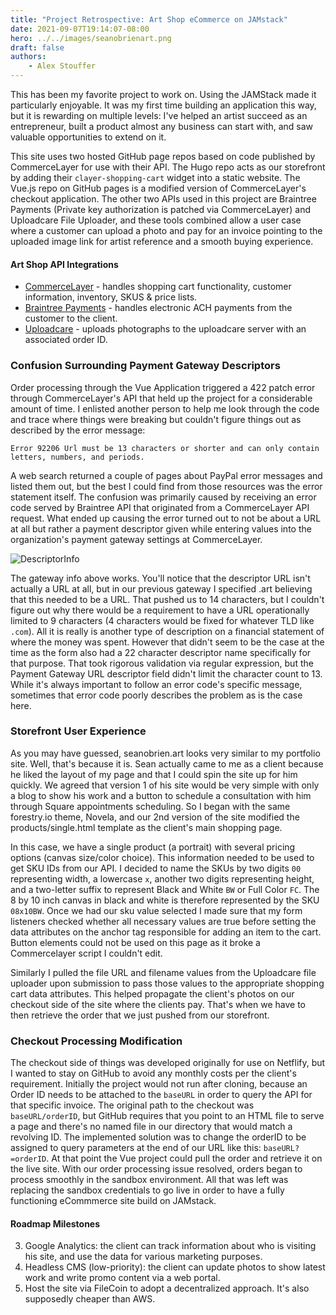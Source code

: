 ```yaml
---
title: "Project Retrospective: Art Shop eCommerce on JAMstack"
date: 2021-09-07T19:14:07-08:00
hero: ../../images/seanobrienart.png
draft: false
authors:
    - Alex Stouffer
---
```


This has been my favorite project to work on. Using the JAMStack made it particularly enjoyable. It was my first time building an application this way, but it is rewarding on multiple levels: I've helped an artist succeed as an entrepreneur, built a product almost any business can start with, and saw valuable opportunities to extend on it. 

This site uses two hosted GitHub page repos based on code published by CommerceLayer for use with their API. The Hugo repo acts as our storefront by adding their `clayer-shopping-cart` widget into a static website. The Vue.js repo on GitHub pages is a modified version of CommerceLayer's checkout application. The other two APIs used in this project are Braintree Payments (Private key authorization is patched via CommerceLayer) and Uploadcare File Uploader, and these tools combined allow a user case where a customer can upload a photo and pay for an invoice pointing to the uploaded image link for artist reference and a smooth buying experience.

#### Art Shop API Integrations
- [CommerceLayer](https://commercelayer.io/) - handles shopping cart functionality, customer information, inventory, SKUS & price lists.
- [Braintree Payments](https://www.braintreepayments.com/) - handles electronic ACH payments from the customer to the client.
- [Uploadcare](https://uploadcare.com/) - uploads photographs to the uploadcare server with an associated order ID.

### Confusion Surrounding Payment Gateway Descriptors

Order processing through the Vue Application triggered a 422 patch error through CommerceLayer's API that held up the project for a considerable amount of time. I enlisted another person to help me look through the code and trace where things were breaking but couldn't figure things out as described by the error message: 
```
Error 92206 Url must be 13 characters or shorter and can only contain letters, numbers, and periods.
```
A web search returned a couple of pages about PayPal error messages and listed them out, but the best I could find from those resources was the error statement itself. The confusion was primarily caused by receiving an error code served by Braintree API that originated from a CommerceLayer API request. What ended up causing the error turned out to not be about a URL at all but rather a payment descriptor given while entering values into the organization's payment gateway settings at CommerceLayer.

![DescriptorInfo](/images/DescriptorInfo.JPG)

The gateway info above works. You'll notice that the descriptor URL isn't actually a URL at all, but in our previous gateway I specified .art believing that this needed to be a URL. That pushed us to 14 characters, but I couldn't figure out why there would be a requirement to have a URL operationally limited to 9 characters (4 characters would be fixed for whatever TLD like `.com`). All it is really is another type of description on a financial statement of where the money was spent. However that didn't seem to be the case at the time as the form also had a 22 character descriptor name specifically for that purpose. That took rigorous validation via regular expression, but the Payment Gateway URL descriptor field didn't limit the character count to 13. While it's always important to follow an error code's specific message, sometimes that error code poorly describes the problem as is the case here. 

### Storefront User Experience
As you may have guessed, seanobrien.art looks very similar to my portfolio site. Well, that's because it is. Sean actually came to me as a client because he liked the layout of my page and that I could spin the site up for him quickly. We agreed that version 1 of his site would be very simple with only a blog to show his work and a button to schedule a consultation with him through Square appointments scheduling. So I began with the same forestry.io theme, Novela, and our 2nd version of the site modified the products/single.html template as the client's main shopping page. 

In this case, we have a single product (a portrait) with several pricing options (canvas size/color choice). This information needed to be used to get SKU IDs from our API. I decided to name the SKUs by two digits `00` representing width, a lowercase `x`, another two digits representing height, and a two-letter suffix to represent Black and White `BW` or Full Color `FC`. The 8 by 10 inch canvas in black and white is therefore represented by the SKU `08x10BW`. Once we had our sku value selected I made sure that my form listeners checked whether all necessary values are true before setting the data attributes on the anchor tag responsible for adding an item to the cart. Button elements could not be used on this page as it broke a Commercelayer script I couldn't edit.

Similarly I pulled the file URL and filename values from the Uploadcare file uploader upon submission to pass those values to the appropriate shopping cart data attributes. This helped propagate the client's photos on our checkout side of the site where the clients pay. That's when we have to then retrieve the order that we just pushed from our storefront.

### Checkout Processing Modification
The checkout side of things was developed originally for use on Netflify, but I wanted to stay on GitHub to avoid any monthly costs per the client's requirement. Initially the project would not run after cloning, because an Order ID needs to be attached to the `baseURL` in order to query the API for that specific invoice. The original path to the checkout was `baseURL/orderID`, but GitHub requires that you point to an HTML file to serve a page and there's no named file in our directory that would match a revolving ID. The implemented solution was to change the orderID to be assigned to query parameters at the end of our URL like this: `baseURL?=orderID`. At that point the Vue project could pull the order and retrieve it on the live site. With our order processing issue resolved, orders began to process smoothly in the sandbox environment. All that was left was replacing the sandbox credentials to go live in order to have a fully functioning eCommmerce site build on JAMstack.

#### Roadmap Milestones
3. Google Analytics: the client can track information about who is visiting his site, and use the data for various marketing purposes.
4. Headless CMS (low-priority): the client can update photos to show latest work and write promo content via a web portal.
5. Host the site via FileCoin to adopt a decentralized approach. It's also supposedly cheaper than AWS.


